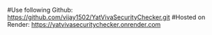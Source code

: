 #Use following Github: https://github.com/vijay1502/YatVivaSecurityChecker.git
#Hosted on Render: https://yatvivasecuritychecker.onrender.com